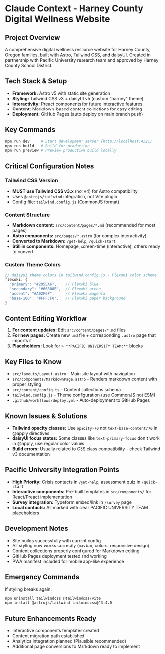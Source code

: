 # Claude Context - Harney County Digital Wellness Website

## Project Overview
A comprehensive digital wellness resource website for Harney County, Oregon families, built with Astro, Tailwind CSS, and daisyUI. Created in partnership with Pacific University research team and approved by Harney County School District.

## Tech Stack & Setup
- **Framework:** Astro v5 with static site generation
- **Styling:** Tailwind CSS v3 + daisyUI v5 (custom "harney" theme)
- **Interactivity:** Preact components for future interactive features
- **Content:** Markdown-based content collections for easy editing
- **Deployment:** GitHub Pages (auto-deploy on main branch push)

## Key Commands
```bash
npm run dev     # Start development server (http://localhost:4321)
npm run build   # Build for production
npm run preview # Preview production build locally
```

## Critical Configuration Notes

### Tailwind CSS Version
- **MUST use Tailwind CSS v3.x** (not v4) for Astro compatibility
- Uses `@astrojs/tailwind` integration, not Vite plugin
- Config file: `tailwind.config.js` (CommonJS format)

### Content Structure
- **Markdown content:** `src/content/pages/*.md` (recommended for most pages)
- **Astro components:** `src/pages/*.astro` (for complex interactivity)
- **Converted to Markdown:** `/get-help`, `/quick-start`
- **Still in components:** Homepage, screen-time (interactive), others ready to convert

### Custom Theme Colors
```javascript
// daisyUI theme colors in tailwind.config.js - Flexoki color scheme
flexoki: {
  "primary": "#205EA6",    // Flexoki blue
  "secondary": "#66800B",  // Flexoki green  
  "accent": "#A02F6F",     // Flexoki magenta
  "base-100": "#FFFCF0",   // Flexoki paper background
}
```

## Content Editing Workflow
1. **For content updates:** Edit `src/content/pages/*.md` files
2. **For new pages:** Create new `.md` file + corresponding `.astro` page that imports it
3. **Placeholders:** Look for `> **PACIFIC UNIVERSITY TEAM:**` blocks

## Key Files to Know
- `src/layouts/Layout.astro` - Main site layout with navigation
- `src/components/MarkdownPage.astro` - Renders markdown content with proper styling
- `src/content/config.ts` - Content collections schema
- `tailwind.config.js` - Theme configuration (use CommonJS not ESM)
- `.github/workflows/deploy.yml` - Auto-deployment to GitHub Pages

## Known Issues & Solutions
- **Tailwind opacity classes:** Use `opacity-70` not `text-base-content/70` in @apply directives
- **daisyUI focus states:** Some classes like `text-primary-focus` don't work in @apply, use regular color values
- **Build errors:** Usually related to CSS class compatibility - check Tailwind v3 documentation

## Pacific University Integration Points
- **High Priority:** Crisis contacts in `/get-help`, assessment quiz in `/quick-start`
- **Interactive components:** Pre-built templates in `src/components/` for React/Preact implementation
- **Survey integration:** Typeform embed/link in `/survey` page
- **Local contacts:** All marked with clear PACIFIC UNIVERSITY TEAM placeholders

## Development Notes
- Site builds successfully with current config
- All styling now works correctly (navbar, colors, responsive design)
- Content collections properly configured for Markdown editing
- GitHub Pages deployment tested and working
- PWA manifest included for mobile app-like experience

## Emergency Commands
If styling breaks again:
```bash
npm uninstall tailwindcss @tailwindcss/vite
npm install @astrojs/tailwind tailwindcss@^3.4.0
```

## Future Enhancements Ready
- Interactive components templates created
- Content migration path established  
- Analytics integration planned (Plausible recommended)
- Additional page conversions to Markdown ready to implement